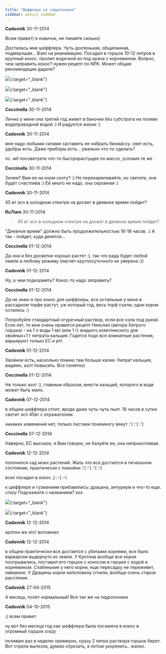 ```yaml
---
title: "Шеффлера на гидропонике"
sidebar: ponics_sidebar
---
```


**Cadovnik** 30-11-2014

Всем привет) я новичок, не пинайте сильно) 

Досталась мне шеффлера. Чуть дохленькая, общипанная, подмерзшая... Взял на реанимацию. Посадил в горшок 10-12 литров в крупный кокос. пролил водичкой из под крана с корневином. Вопрос, чем заправить кокос? нужен рецепт по NPK. Может общие рекомендации дадите?

[![](/attachimages/17247_image-29-11-14-10-52-1.jpeg)](https://t.me/ponics_ru_files/13402){:target="_blank"}

[![](/attachimages/17249_image-29-11-14-10-52-2.jpeg)](https://t.me/ponics_ru_files/13403){:target="_blank"}

[![](/attachimages/17251_image-29-11-14-10-52-3.jpeg)](https://t.me/ponics_ru_files/13404){:target="_blank"}

**Coccinella** 30-11-2014

Лично у меня она третий год живет в баночке без субстрата на поливе водопроводной водой :) И радуется жизни :)


**Cadovnik** 30-11-2014

мне надо любыми силами заставить ее набрать биомассу. свет есть, удобры есть. Даже приборы есть... реально что-то сделать? 

пс. мб посоветуете что-то быстрорастущее по массе, условия те же


**Coccinella** 30-11-2014

Зачем? Вам ее на корм скоту? :) Не перекармливайте, но светите, она будет счастлива :) Ей много не надо, она скромная :)


**Cadovnik** 30-11-2014

45 вт эсл в холодном спектре на досвет в двевное время пойдет?


**Ru7tam** 30-11-2014

> 45 вт эсл в холодном спектре на досвет в двевное время пойдет?

"Дневное время" должно быть продолжительностью 16-18 часов. :) А так - пойдет, куда денется...


**Coccinella** 01-12-2014

Да она и без досветки хорошо растет :), так что рада будет любой лампе и любому режиму (насчет круглосуточного не уверена :))


**Cadovnik** 01-12-2014

Ну, а чем подкормить? Кокос-то надо заправить?


**Coccinella** 01-12-2014

Да не знаю я про кокос для шеффлеры, все остальные у меня в рассадном торфе растут, уж который год, весь торф съели, одни корни остались :)

Попробуйте стандартный огуречный раствор, если все соли под рукой. Если нет, то мне очень нравится рецепт Николая (автора Хитрого горшка) - на 1 л воды 1 мл (или 1 г) жидкого комплексного для хвойных+1 г нитрата кальция. Годится подо все комнатные растения, варьируют только ЕС и рН.


**Cadovnik** 01-12-2014

Хвойное есть, насколько помню там больше калия. Нитрат кальция, видимо, азот повысить. Все понятно)


**Coccinella** 01-12-2014

Не только азот :), главным образом, внести кальций, которого в воде может быть мало.


**Cadovnik** 07-12-2014

в общем шеффлера стоит, вроде даже чуть-чуть пьет. 16 часов в сутки светит эсл 45вт с отражателем. 

никаких изменений нет, только листики понемногу вянут :&#039;( :&#039;( :&#039;(


**Coccinella** 07-12-2014

Наверно, ЕС высокое, я Вам говорю, не балуйте ее, она неприхотливая.


**Cadovnik** 12-12-2014

поплнился сад моих растений. Жаль что все достается в печальном состоянии, практически с помойки :&#039;( :&#039;( :&#039;( :&#039;(

всех посадил в кокос ;) :-[ :-\

к шеффлере и гузманиям прибавились: драцена, антуриум и что-то еще. *crazy* Подскажите с названием? *sos*

[![](/attachimages/17370_IMG_0933.jpg)](https://t.me/ponics_ru_files/13405){:target="_blank"}

[![](/attachimages/17372_IMG_0934.jpg)](https://t.me/ponics_ru_files/13406){:target="_blank"}

**Cadovnik** 12-12-2014

кротон же это! вспомнил


**Cadovnik** 12-12-2014

в общем практически все достается с убитыми корнями, все было варварски выдернуто из земли. У Кротона вообще все корни поотрывались, поставил его горшок с кокосом в горшке с водой и корневином. Слабенькие у него корни, еще пересадку не переживет, наверное. У Драцены корни наполовину сгнили, вообще очень старое расстение. 


**Cadovnik** 27-04-2015

4 месяца, полет нормальный! Все так же на гидропонике



**Cadovnik** 04-10-2015

 ;) всем привет 

ну вот без месяца год как шеффлера была посажена в кокос в огромный горшок *crazy*

поливаю раз в неделю примерно, сразу 2 литра раствора горшок берет. Вот стрела вылезла, думаю отрезать, а потом укоренить.. жалко.



